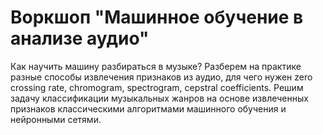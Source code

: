 # Воркшоп "Машинное обучение в анализе аудио"

Как научить машину разбираться в музыке? Разберем на практике разные способы извлечения признаков из аудио, для чего нужен zero crossing rate, chromogram, spectrogram, cepstral coefficients. Решим задачу классификации музыкальных жанров на основе извлеченных признаков классическими алгоритмами машинного обучения и нейронными сетями.
